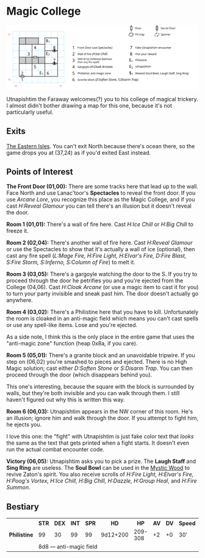 # Magic College

![map](magic-college.svg)

Utnapishtim the Faraway welcomes(?) you to his college of magical trickery. I almost didn't bother drawing a map for this one, because it's not particularly useful.

## Exits

[The Eastern Isles](dilmun.md). You can't exit North because there's ocean there, so the game drops you at (37,24) as if you'd exited East instead.

## Points of Interest

**The Front Door (01,00):** There are some tracks here that lead up to the wall. Face North and use Lanac'toor's **Spectacles** to reveal the front door. If you use *Arcane Lore*, you recognize this place as the Magic College, and if you cast *H:Reveal Glamour* you can tell there's an illusion but it doesn't reveal the door.

**Room 1 (01,01):** There's a wall of fire here. Cast *H:Ice Chill* or *H:Big Chill* to freeze it.

**Room 2 (02,04):** There's another wall of fire here. Cast *H:Reveal Glamour* or use the Spectacles to show that it's actually a wall of ice (optional), then cast any fire spell (*L:Mage Fire, H:Fire Light, H:Elvar's Fire, D:Fire Blast, S:Fire Storm, S:Inferno, S:Column of Fire*) to melt it.

**Room 3 (03,05):** There's a gargoyle watching the door to the S. If you try to proceed through the door he petrifies you and you're ejected from the College (04,06). Cast *H:Cloak Arcane* (or use a magic item to cast it for you) to turn your party invisible and sneak past him. The door doesn't actually go anywhere.

**Room 4 (03,02):** There's a Philistine here that you have to kill. Unfortunately the room is cloaked in an anti-magic field which means you can't cast spells or use any spell-like items. Lose and you're ejected.

As a side note, I think this is the only place in the entire game that uses the "anti-magic zone" function (heap 0x8a, if you care).

**Room 5 (05,01):** There's a granite block and an unavoidable tripwire. If you step on (06,02) you're smashed to pieces and ejected. There is no High Magic solution; cast either *D:Soften Stone* or *S:Disarm Trap*. You can then proceed through the door (which disappears behind you).

This one's interesting, because the square with the block is surrounded by walls, but they're both invisible and you can walk through them. I still haven't figured out why this is written this way.

**Room 6 (06,03):** Utnapishtim appears in the NW corner of this room. He's an illusion; ignore him and walk through the door. If you attempt to fight him, he ejects you.

I love this one: the "fight" with Utnapishtim is just fake color text that *looks* the same as the text that gets printed when a fight starts. It doesn't even run the actual combat encounter code.

**Victory (06,05):** Utnapishtim asks you to pick a prize. The **Laugh Staff** and **Sing Ring** are useless. The **Soul Bowl** can be used in the [Mystic Wood](mystic-wood.md) to revive Zaton's spirit. You also receive scrolls of *H:Fire Light, H:Elvar's Fire, H:Poog's Vortex, H:Ice Chill, H:Big Chill, H:Dazzle, H:Group Heal*, and *H:Fire Summon*.

## Bestiary

<table>
  <tr>
    <th></th>
    <th>STR</th>
    <th>DEX</th>
    <th>INT</th>
    <th>SPR</th>
    <th>HD</th>
    <th>HP</th>
    <th>AV</th>
    <th>DV</th>
    <th>Speed</th>
    <th>XP</th>
  </tr><tr>
    <td><b>Philistine</b></td>
    <td>99</td>
    <td>30</td>
    <td>99</td>
    <td>99</td>
    <td>9d12+200</td>
    <td>209-308</td>
    <td>+2</td>
    <td>+0</td>
    <td>30'</td>
    <td>600</td>
  </tr>
  <tr>
    <td></td>
    <td colspan=10>8d8 — anti-magic field</td>
  </tr>
</table>

